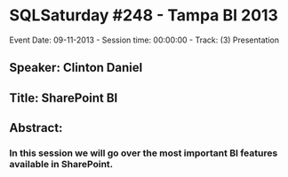 # SQLSaturday #248 - Tampa BI 2013
Event Date: 09-11-2013 - Session time: 00:00:00 - Track: (3) Presentation
## Speaker: Clinton Daniel
## Title: SharePoint BI
## Abstract:
### In this session we will go over the most important BI features available in SharePoint.
